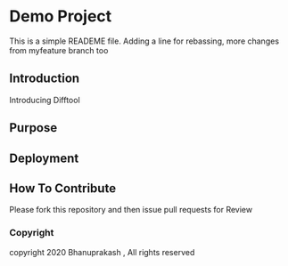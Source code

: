 # Demo Project
This is a simple READEME file. Adding a line for rebassing, more changes from myfeature branch too 
## Introduction
Introducing Difftool
## Purpose
## Deployment
## How To Contribute
Please fork this repository and then issue pull requests for Review
### Copyright
copyright 2020 Bhanuprakash , All rights reserved
